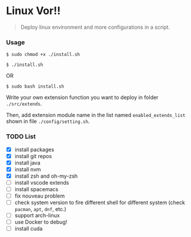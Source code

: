 # Linux Vor!!

> Deploy linux environment and more configurations in a script.

### Usage

```
$ sudo chmod +x ./install.sh

$ ./install.sh
```

OR

```
$ sudo bash install.sh
```

Write your own extension function you want to deploy in folder `./src/extends`.

Then, add extension module name in the list named `enabled_extends_list` shown in file `./config/setting.sh`.

### TODO List

- [x] install packages
- [x] install git repos
- [x] install java
- [x] install nvm
- [x] install zsh and oh-my-zsh
- [ ] install vscode extends
- [ ] install spacemacs
- [ ] fix nouveau problem
- [ ] check system version to fire different shell for different system (check `pacman`, `apt`, `dnf`, etc.)
- [ ] support arch-linux
- [ ] use Docker to debug!
- [ ] install cuda
